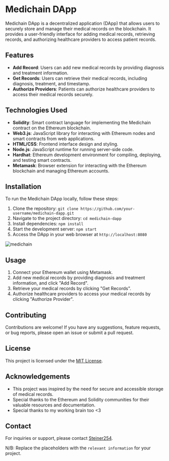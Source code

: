 # Medichain DApp

Medichain DApp is a decentralized application (DApp) that allows users to securely store and manage their medical records on the blockchain. It provides a user-friendly interface for adding medical records, retrieving records, and authorizing healthcare providers to access patient records.

## Features

- **Add Record**: Users can add new medical records by providing diagnosis and treatment information.
- **Get Records**: Users can retrieve their medical records, including diagnosis, treatment, and timestamp.
- **Authorize Providers**: Patients can authorize healthcare providers to access their medical records securely.

## Technologies Used

- **Solidity**: Smart contract language for implementing the Medichain contract on the Ethereum blockchain.
- **Web3.js**: JavaScript library for interacting with Ethereum nodes and smart contracts from web applications.
- **HTML/CSS**: Frontend interface design and styling.
- **Node.js**: JavaScript runtime for running server-side code.
- **Hardhat**: Ethereum development environment for compiling, deploying, and testing smart contracts.
- **Metamask**: Browser extension for interacting with the Ethereum blockchain and managing Ethereum accounts.

## Installation

To run the Medichain DApp locally, follow these steps:

1. Clone the repository: `git clone https://github.com/your-username/medichain-dapp.git`
2. Navigate to the project directory: `cd medichain-dapp`
3. Install dependencies: `npm install`
4. Start the development server: `npm start`
5. Access the DApp in your web browser at `http://localhost:8080`

![medichain](https://github.com/Steiner-254/MediChain/assets/70921705/94251bd7-c21c-4ce5-8e0c-bc5199bb1ef5)


## Usage

1. Connect your Ethereum wallet using Metamask.
2. Add new medical records by providing diagnosis and treatment information, and click "Add Record".
3. Retrieve your medical records by clicking "Get Records".
4. Authorize healthcare providers to access your medical records by clicking "Authorize Provider".

## Contributing

Contributions are welcome! If you have any suggestions, feature requests, or bug reports, please open an issue or submit a pull request.

## License

This project is licensed under the [MIT License](...).

## Acknowledgements

- This project was inspired by the need for secure and accessible storage of medical records.
- Special thanks to the Ethereum and Solidity communities for their valuable resources and documentation.
- Special thanks to my working brain too <3

## Contact

For inquiries or support, please contact [Steiner254](https://twitter.com/Steiner254).


N/B: Replace the placeholders with the `relevant information` for your project.

